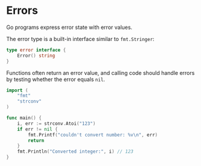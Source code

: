 # Errors

Go programs express error state with error values.

The error type is a built-in interface similar to `fmt.Stringer`:

```go
type error interface {
    Error() string
}
```

Functions often return an error value, and calling code should handle errors by testing whether the error equals `nil`.

```go
import (
	"fmt"
	"strconv"
)

func main() {
	i, err := strconv.Atoi("123")
	if err != nil {
		fmt.Printf("couldn't convert number: %v\n", err)
		return
	}
	fmt.Println("Converted integer:", i) // 123
}
```
